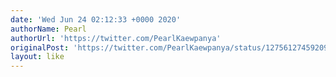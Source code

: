 ```yaml
---
date: 'Wed Jun 24 02:12:33 +0000 2020'
authorName: Pearl
authorUrl: 'https://twitter.com/PearlKaewpanya'
originalPost: 'https://twitter.com/PearlKaewpanya/status/1275612745920942080'
layout: like
---
```

